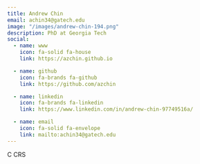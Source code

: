 ```yaml
---
title: Andrew Chin
email: achin34@gatech.edu
image: "/images/andrew-chin-194.png"
description: PhD at Georgia Tech
social:
  - name: www
    icon: fa-solid fa-house
    link: https://azchin.github.io

  - name: github
    icon: fa-brands fa-github
    link: https://github.com/azchin

  - name: linkedin
    icon: fa-brands fa-linkedin
    link: https://www.linkedin.com/in/andrew-chin-97749516a/

  - name: email
    icon: fa-solid fa-envelope
    link: mailto:achin34@gatech.edu
---
```


C CRS

